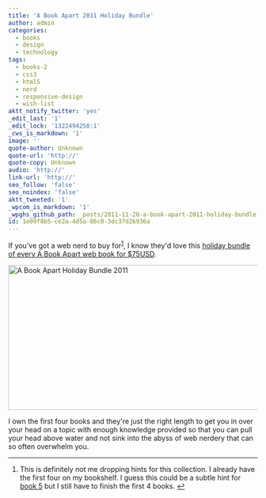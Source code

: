 ```yaml
---
title: 'A Book Apart 2011 Holiday Bundle'
author: admin
categories:
  - books
  - design
  - technology
tags:
  - books-2
  - css3
  - html5
  - nerd
  - responsive-design
  - wish-list
aktt_notify_twitter: 'yes'
_edit_last: '1'
_edit_lock: '1322494258:1'
_cws_is_markdown: '1'
image: ''
quote-author: Unknown
quote-url: 'http://'
quote-copy: Unknown
audio: 'http://'
link-url: 'http://'
seo_follow: 'false'
seo_noindex: 'false'
aktt_tweeted: '1'
_wpcom_is_markdown: '1'
_wpghs_github_path: _posts/2011-11-28-a-book-apart-2011-holiday-bundle.md
id: 1e09f8b5-ce2a-4d5a-86c0-3dc37d26936a
---
```

<p>If you've got a web nerd to buy for<sup id="fnref-19831:1"><a href="#fn-19831:1" rel="footnote">1</a></sup>, I know they'd love this <a href="http://www.abookapart.com/products/2011-holiday-bundle">holiday bundle of every A Book Apart web book for $75USD</a>.</p>
<p><img src="https://chrisenns.com/wp-content/uploads/2011/11/holiday-bundle-2011-feature-725x333.jpg" alt="A Book Apart Holiday Bundle 2011" title="A Book Apart Holiday Bundle 2011" width="640" height="293" class="aligncenter size-large wp-image-19832" /></p>
<p>I own the first four books and they're just the right length to get you in over your head on a topic with enough knowledge provided so that you can pull your head above water and not sink into the abyss of web nerdery that can so often overwhelm you.</p>
<div class="footnotes">
<hr />
<ol>
<li id="fn-19831:1">
This is definitely not me dropping hints for this collection. I already have the first four on my bookshelf. I guess this could be a subtle hint for <a href="http://www.abookapart.com/products/designing-for-emotion">book 5</a> but I still have to finish the first 4 books.&#160;<a href="#fnref-19831:1" rev="footnote">&#8617;</a>
</li>
</ol>
</div>
